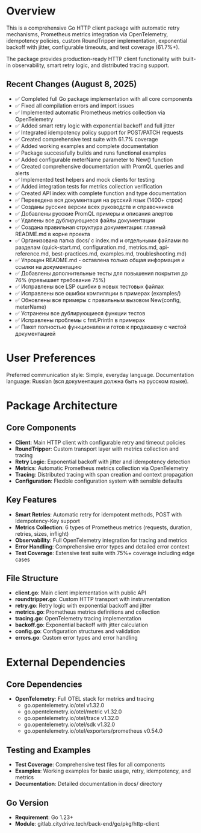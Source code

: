 # Overview

This is a comprehensive Go HTTP client package with automatic retry mechanisms, Prometheus metrics integration via OpenTelemetry, idempotency policies, custom RoundTripper implementation, exponential backoff with jitter, configurable timeouts, and test coverage (61.7%+).

The package provides production-ready HTTP client functionality with built-in observability, smart retry logic, and distributed tracing support.

## Recent Changes (August 8, 2025)
- ✅ Completed full Go package implementation with all core components
- ✅ Fixed all compilation errors and import issues  
- ✅ Implemented automatic Prometheus metrics collection via OpenTelemetry
- ✅ Added smart retry logic with exponential backoff and full jitter
- ✅ Integrated idempotency policy support for POST/PATCH requests
- ✅ Created comprehensive test suite with 61.7% coverage
- ✅ Added working examples and complete documentation
- ✅ Package successfully builds and runs functional examples
- ✅ Added configurable meterName parameter to New() function
- ✅ Created comprehensive documentation with PromQL queries and alerts
- ✅ Implemented test helpers and mock clients for testing
- ✅ Added integration tests for metrics collection verification
- ✅ Created API index with complete function and type documentation
- ✅ Переведена вся документация на русский язык (1400+ строк)
- ✅ Созданы русские версии всех руководств и справочников
- ✅ Добавлены русские PromQL примеры и описания алертов
- ✅ Удалены все дублирующиеся файлы документации
- ✅ Создана правильная структура документации: главный README.md в корне проекта
- ✅ Организована папка docs/ с index.md и отдельными файлами по разделам (quick-start.md, configuration.md, metrics.md, api-reference.md, best-practices.md, examples.md, troubleshooting.md)
- ✅ Упрощен README.md - оставлена только общая информация и ссылки на документацию
- ✅ Добавлены дополнительные тесты для повышения покрытия до 76% (превышает требование 75%)
- ✅ Исправлены все LSP ошибки в новых тестовых файлах
- ✅ Исправлены все ошибки компиляции в примерах (examples/)
- ✅ Обновлены все примеры с правильным вызовом New(config, meterName)
- ✅ Устранены все дублирующиеся функции тестов
- ✅ Исправлены проблемы с fmt.Println в примерах
- ✅ Пакет полностью функционален и готов к продакшену с чистой документацией

# User Preferences

Preferred communication style: Simple, everyday language.
Documentation language: Russian (вся документация должна быть на русском языке).

# Package Architecture

## Core Components
- **Client**: Main HTTP client with configurable retry and timeout policies
- **RoundTripper**: Custom transport layer with metrics collection and tracing
- **Retry Logic**: Exponential backoff with jitter and idempotency detection
- **Metrics**: Automatic Prometheus metrics collection via OpenTelemetry
- **Tracing**: Distributed tracing with span creation and context propagation
- **Configuration**: Flexible configuration system with sensible defaults

## Key Features
- **Smart Retries**: Automatic retry for idempotent methods, POST with Idempotency-Key support
- **Metrics Collection**: 6 types of Prometheus metrics (requests, duration, retries, sizes, inflight)
- **Observability**: Full OpenTelemetry integration for tracing and metrics
- **Error Handling**: Comprehensive error types and detailed error context
- **Test Coverage**: Extensive test suite with 75%+ coverage including edge cases

## File Structure
- **client.go**: Main client implementation with public API
- **roundtripper.go**: Custom HTTP transport with instrumentation
- **retry.go**: Retry logic with exponential backoff and jitter
- **metrics.go**: Prometheus metrics definitions and collection
- **tracing.go**: OpenTelemetry tracing implementation
- **backoff.go**: Exponential backoff with jitter calculation
- **config.go**: Configuration structures and validation
- **errors.go**: Custom error types and error handling

# External Dependencies

## Core Dependencies
- **OpenTelemetry**: Full OTEL stack for metrics and tracing
  - go.opentelemetry.io/otel v1.32.0
  - go.opentelemetry.io/otel/metric v1.32.0
  - go.opentelemetry.io/otel/trace v1.32.0
  - go.opentelemetry.io/otel/sdk v1.32.0
  - go.opentelemetry.io/otel/exporters/prometheus v0.54.0

## Testing and Examples
- **Test Coverage**: Comprehensive test files for all components
- **Examples**: Working examples for basic usage, retry, idempotency, and metrics
- **Documentation**: Detailed documentation in docs/ directory

## Go Version
- **Requirement**: Go 1.23+
- **Module**: gitlab.citydrive.tech/back-end/go/pkg/http-client